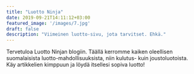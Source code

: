 ```yaml
---
title: "Luotto Ninja"
date: 2019-09-21T14:11:12+03:00
featured_image: '/images/7.jpg'
draft: false
description: "Viimeinen luotto-sivu, jota tarvitset. Ehkä."
---
```


Tervetuloa Luotto Ninjan blogiin. Täällä kerromme kaiken oleellisen
suomalaisista luotto-mahdollisuuksista, niin kulutus- kuin joustoluotoista.
Käy artikkelien kimppuun ja löydä itsellesi sopiva luotto!